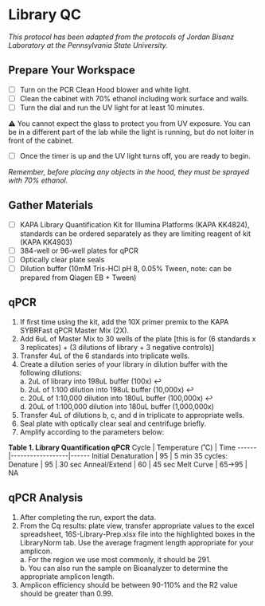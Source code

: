 # Library QC

*This protocol has been adapted from the protocols of Jordan Bisanz Laboratory at the Pennsylvania State University.*

## Prepare Your Workspace

- [ ] Turn on the PCR Clean Hood blower and white light. 
- [ ] Clean the cabinet with 70% ethanol including work surface and walls. 
- [ ] Turn the dial and run the UV light for at least 10 minutes. 

⚠️ You cannot expect the glass to protect you from UV exposure. You can be in a different part of the lab while the light is running, but do not loiter in front of the cabinet.

- [ ] Once the timer is up and the UV light turns off, you are ready to begin. 

*Remember, before placing any objects in the hood, they must be sprayed with 70% ethanol.*

## Gather Materials
- [ ] KAPA Library Quantification Kit for Illumina Platforms (KAPA KK4824), standards can be ordered separately as they are limiting reagent of kit (KAPA KK4903)
- [ ] 384-well or 96-well plates for qPCR
- [ ] Optically clear plate seals
- [ ] Dilution buffer (10mM Tris-HCl pH 8, 0.05% Tween, note: can be prepared from Qiagen EB + Tween)

## qPCR

1.	If first time using the kit, add the 10X primer premix to the KAPA SYBRFast qPCR Master Mix (2X).
2.	Add 6uL of Master Mix to 30 wells of the plate [this is for (6 standards x 3 replicates) + (3 dilutions of library + 3 negative controls)]
3.	Transfer 4uL of the 6 standards into triplicate wells.
4.	Create a dilution series of your library in dilution buffer with the following dilutions:  
      a. 2uL of library into 198uL buffer (100x) ↩️  
      b. 2uL of 1:100 dilution into 198uL buffer (10,000x) ↩️  
      c. 20uL of 1:10,000 dilution into 180uL buffer (100,000x) ↩️  
      d. 20uL of 1:100,000 dilution into 180uL buffer (1,000,000x)  
5.	Transfer 4uL of dilutions b, c, and d in triplicate to appropriate wells.
6.	Seal plate with optically clear seal and centrifuge briefly.
7.	Amplify according to the parameters below: 

**Table 1. Library Quantification qPCR**
Cycle	| Temperature (˚C) | Time
------|------------------|------
Initial Denaturation | 95 | 5 min
35 cycles:	
Denature | 95 | 30 sec
Anneal/Extend | 60 | 45 sec
Melt Curve | 65->95 | NA


## qPCR Analysis

1. After completing the run, export the data. 
2. From the Cq results: plate view, transfer appropriate values to the excel spreadsheet, 16S-Library-Prep.xlsx file into the highlighted boxes in the LibraryNorm tab. Use the average fragment length appropriate for your amplicon.  
       a. For the region we use most commonly, it should be 291.  
       b. You can also run the sample on Bioanalyzer to determine the appropriate amplicon length.   
3. Amplicon efficiency should be between 90-110% and the R2 value should be greater than 0.99. 


